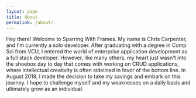 ```yaml
---
layout: page
title: About
permalink: /about/
---
```


Hey there! Welcome to Sparring With Frames. My name is Chris Carpenter, and I'm currently a solo developer. After graduating with a degree in Comp Sci from VCU, I entered the world of enterprise application development as a full stack developer. However, like many others, my heart just wasn't into the shoebox day to day that comes with working on CRUD applications, where intellectual creativity is often sidelined in favor of the bottom line. In August 2019, I made the decision to take my savings and embark on this journey. I hope to challenge myself and my weaknesses on a daily basis and ultimately grow as an individual.
